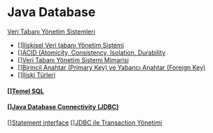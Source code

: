 # Java Database
[Veri Tabanı Yönetim Sistemleri](veri-tabani-yonetim-sistemleri/)
- [][İlişkisel Veri tabanı Yönetim Sistemi](iliskisel-veri-tabani-yonetim-sistemi/)
- [][ACID (Atomicity, Consistency, Isolation, Durability](acid/)
- [][Veri Tabanı Yönetim Sistemi Mimarisi](db-yonetim-sistemi-mimarisi/)
- [][Birincil Anahtar (Primary Key) ve Yabancı Anahtar (Foreign Key)](primary-foreign-key/)
- [][İlişki Türleri](iliski-turleri/)

#### [][Temel SQL](temel-sql/)
#### [][Java Database Connectivity (JDBC)](jdbc/)
 [][Statement interface](statement-interface/)
 [][JDBC ile Transaction Yönetimi](jdbc-transaction-yonetimi/)
